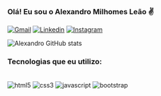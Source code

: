 ### Olá! Eu sou o Alexandro Milhomes Leão ✌️

[![Gmail](https://img.shields.io/badge/Gmail-D14836?style=for-the-badge&logo=gmail&logoColor=white)](https://mail.google.com/mail/u/0/#inbox)
[![Linkedin](https://img.shields.io/badge/LinkedIn-0077B5?style=for-the-badge&logo=linkedin&logoColor=white)](https://www.linkedin.com/in/alexandro-milhomes-le%C3%A3o-424823204/)
[![Instagram](https://img.shields.io/badge/Instagram-E4405F?style=for-the-badge&logo=instagram&logoColor=white)](https://www.instagram.com/alexandro_milhomes/)

![Alexandro GitHub stats](https://github-readme-stats.vercel.app/api?username=AlexandroLeao&show_icons=true&theme=onedark)

### Tecnologias que eu utilizo: 
<div style="display: inline_block"><br/>
   <img align="center" alt="html5" src="https://img.shields.io/badge/HTML5-E34F26?style=for-the-badge&logo=html5&logoColor=white" />
   <img align="center" alt="css3" src=https://img.shields.io/badge/CSS3-1572B6?style=for-the-badge&logo=css3&logoColor=white />
   <img align="center" alt="javascript" src=https://img.shields.io/badge/JavaScript-F7DF1E?style=for-the-badge&logo=javascript&logoColor=black />
   <img align="center" alt="bootstrap" src=https://img.shields.io/badge/Bootstrap-563D7C?style=for-the-badge&logo=bootstrap&logoColor=white />
   </div>   
   
